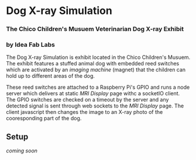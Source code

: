 # Dog X-ray Simulation
### The Chico Children's Musuem Veterinarian Dog X-ray Exhibit 
### by Idea Fab Labs

The Dog X-ray Simulation is exhibit located in the Chico Children's Musuem. The exhibit features a stuffed animal dog with embedded reed switches which are activated by an *imaging machine* (magnet) that the children can hold up to different areas of the dog.

These reed switches are attached to a Raspberry Pi's GPIO and runs a node server which delivers at static *MRI Display* page withc a socketIO client.  The GPIO switches are checked on a timeout by the server and any detected signal is sent through web sockets to the *MRI Display* page.  The client javascript then changes the image to an X-ray photo of the cooresponding part of the dog.

## Setup

*coming soon*
